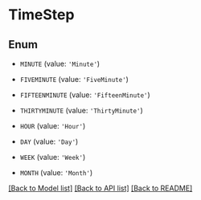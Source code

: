 # TimeStep


## Enum

* `MINUTE` (value: `'Minute'`)

* `FIVEMINUTE` (value: `'FiveMinute'`)

* `FIFTEENMINUTE` (value: `'FifteenMinute'`)

* `THIRTYMINUTE` (value: `'ThirtyMinute'`)

* `HOUR` (value: `'Hour'`)

* `DAY` (value: `'Day'`)

* `WEEK` (value: `'Week'`)

* `MONTH` (value: `'Month'`)

[[Back to Model list]](../README.md#documentation-for-models) [[Back to API list]](../README.md#documentation-for-api-endpoints) [[Back to README]](../README.md)


